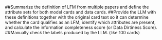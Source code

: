 
##Summarize the definition of LFM from multiple papers and define the attribute sets for both model cards and data cards.
##Provide the LLM with these definitions together with the original card text so it can determine whether the card qualifies as an LFM, identify which attributes are present, and calculate the information completeness score (or Data Dirtiness Score).
##Manually check the labels produced by the LLM. (like 100 cards)
